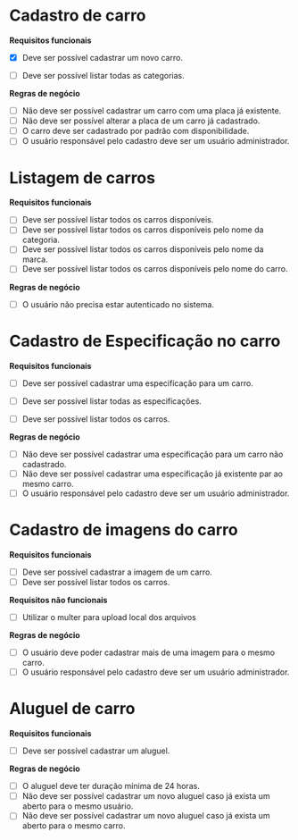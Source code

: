 # Cadastro de carro

**Requisitos funcionais**
- [x]  Deve ser possível cadastrar um novo carro.
- [ ]  Deve ser possível listar todas as categorias.


**Regras de negócio**
- [ ]  Não deve ser possível cadastrar um carro com uma placa já existente.
- [ ]  Não deve ser possível alterar a placa de um carro já cadastrado.
- [ ]  O carro deve ser cadastrado por padrão com disponibilidade.
- [ ]  O usuário responsável pelo cadastro deve ser um usuário administrador.

# Listagem de carros

**Requisitos funcionais**
- [ ]  Deve ser possível listar todos os carros disponíveis.
- [ ]  Deve ser possível listar todos os carros disponíveis pelo nome da categoria.
- [ ]  Deve ser possível listar todos os carros disponíveis pelo nome da marca.
- [ ]  Deve ser possível listar todos os carros disponíveis pelo nome do carro.

**Regras de negócio**
- [ ]  O usuário não precisa estar autenticado no sistema.

# Cadastro de Especificação no carro

**Requisitos funcionais**
- [ ]  Deve ser possível cadastrar uma especificação para um carro.
- [ ]  Deve ser possível listar todas as especificações.
- [ ]  Deve ser possível listar todos os carros.


**Regras de negócio**
- [ ]  Não deve ser possível cadastrar uma especificação para um carro não cadastrado.
- [ ]  Não deve ser possível cadastrar uma especificação já existente par ao mesmo carro.
- [ ]  O usuário responsável pelo cadastro deve ser um usuário administrador.

# Cadastro de imagens do carro

**Requisitos funcionais**
- [ ]  Deve ser possível cadastrar a imagem de um carro.
- [ ]  Deve ser possível listar todos os carros.

**Requisitos não funcionais**
- [ ]  Utilizar o multer para upload local dos arquivos


**Regras de negócio**
- [ ]  O usuário deve poder cadastrar mais de uma imagem para o mesmo carro.
- [ ]  O usuário responsável pelo cadastro deve ser um usuário administrador.

# Aluguel de carro

**Requisitos funcionais**
- [ ]  Deve ser possível cadastrar um aluguel.


**Regras de negócio**
- [ ]  O aluguel deve ter duração mínima de 24 horas.
- [ ]  Não deve ser possível cadastrar um novo aluguel caso já exista um aberto para o mesmo usuário.
- [ ]  Não deve ser possível cadastrar um novo aluguel caso já exista um aberto para o mesmo carro.
